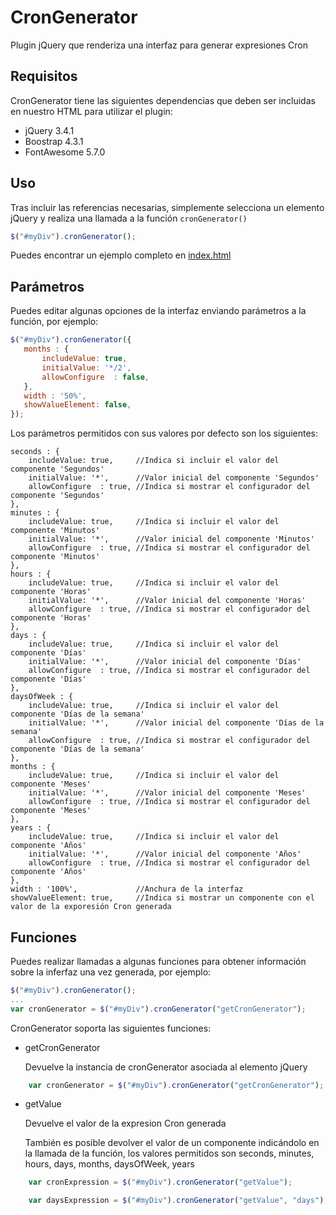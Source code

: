 # CronGenerator
Plugin jQuery que renderiza una interfaz para generar expresiones Cron

## Requisitos
CronGenerator tiene las siguientes dependencias que deben ser incluidas
en nuestro HTML para utilizar el plugin:
* jQuery 3.4.1
* Boostrap 4.3.1
* FontAwesome 5.7.0

## Uso
Tras incluir las referencias necesarias, simplemente selecciona un elemento
jQuery y realiza una llamada a la función ```cronGenerator()```
```javascript
$("#myDiv").cronGenerator();
```
Puedes encontrar un ejemplo completo en [index.html](../index.html)

## Parámetros
Puedes editar algunas opciones de la interfaz enviando parámetros a la función,
por ejemplo:
 ```javascript
$("#myDiv").cronGenerator({
    months : {
        includeValue: true,
        initialValue: '*/2',
        allowConfigure  : false,
    },
    width : '50%',
    showValueElement: false,
});
```
Los parámetros permitidos con sus valores por defecto son los siguientes:
```
seconds : {
    includeValue: true,     //Indica si incluir el valor del componente 'Segundos'
    initialValue: '*',      //Valor inicial del componente 'Segundos'
    allowConfigure  : true, //Indica si mostrar el configurador del componente 'Segundos'
},
minutes : {
    includeValue: true,     //Indica si incluir el valor del componente 'Minutos'
    initialValue: '*',      //Valor inicial del componente 'Minutos'
    allowConfigure  : true, //Indica si mostrar el configurador del componente 'Minutos'
},
hours : {
    includeValue: true,     //Indica si incluir el valor del componente 'Horas'
    initialValue: '*',      //Valor inicial del componente 'Horas'
    allowConfigure  : true, //Indica si mostrar el configurador del componente 'Horas'
},
days : {
    includeValue: true,     //Indica si incluir el valor del componente 'Días'
    initialValue: '*',      //Valor inicial del componente 'Días'
    allowConfigure  : true, //Indica si mostrar el configurador del componente 'Días'
},
daysOfWeek : {
    includeValue: true,     //Indica si incluir el valor del componente 'Días de la semana'
    initialValue: '*',      //Valor inicial del componente 'Días de la semana'
    allowConfigure  : true, //Indica si mostrar el configurador del componente 'Días de la semana'
},
months : {
    includeValue: true,     //Indica si incluir el valor del componente 'Meses'
    initialValue: '*',      //Valor inicial del componente 'Meses'
    allowConfigure  : true, //Indica si mostrar el configurador del componente 'Meses'
},
years : {
    includeValue: true,     //Indica si incluir el valor del componente 'Años'
    initialValue: '*',      //Valor inicial del componente 'Años'
    allowConfigure  : true, //Indica si mostrar el configurador del componente 'Años'
},
width : '100%',             //Anchura de la interfaz
showValueElement: true,     //Indica si mostrar un componente con el valor de la exporesión Cron generada
```

## Funciones
Puedes realizar llamadas a algunas funciones para obtener información sobre la inferfaz una vez generada,
por ejemplo:
```javascript
$("#myDiv").cronGenerator();
...
var cronGenerator = $("#myDiv").cronGenerator("getCronGenerator");
```
CronGenerator soporta las siguientes funciones:
* getCronGenerator

    Devuelve la instancia de cronGenerator asociada al elemento jQuery
```javascript 
    var cronGenerator = $("#myDiv").cronGenerator("getCronGenerator");
```

* getValue

    Devuelve el valor de la expresion Cron generada

    También es posible devolver el valor de un componente indicándolo en la llamada de la función,
    los valores permitidos son seconds, minutes, hours, days, months, daysOfWeek, years

```javascript 
    var cronExpression = $("#myDiv").cronGenerator("getValue");
```

```javascript 
    var daysExpression = $("#myDiv").cronGenerator("getValue", "days");
```